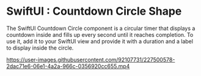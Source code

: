 # SwiftUI : Countdown Circle Shape

The SwiftUI Countdown Circle component is a circular timer that displays a countdown inside and fills up every second until it reaches completion. To use it, add it to your SwiftUI view and provide it with a duration and a label to display inside the circle.


https://user-images.githubusercontent.com/92107731/227500578-2dac71e6-06e1-4a2a-966c-0356920cc655.mp4

